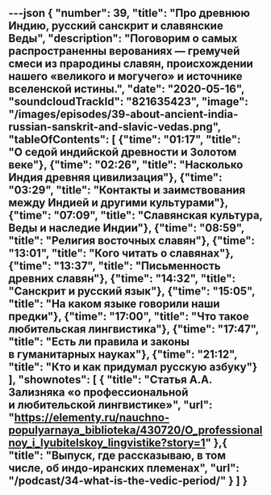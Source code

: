 ---json
{
	"number": 39,
	"title": "Про древнюю Индию, русский санскрит и&nbsp;славянские Веды",
	"description": "Поговорим о&nbsp;самых распространенны верованиях&nbsp;&mdash; гремучей смеси из&nbsp;прародины славян, происхождении нашего &laquo;великого и&nbsp;могучего&raquo; и&nbsp;источнике вселенской истины.",
	"date": "2020-05-16",
	"soundcloudTrackId": "821635423",
	"image": "/images/episodes/39-about-ancient-india-russian-sanskrit-and-slavic-vedas.png",
	"tableOfContents": [
		{"time": "01:17", "title": "О&nbsp;седой индийской древности и&nbsp;Золотом веке"},
		{"time": "02:26", "title": "Насколько Индия древняя цивилизация"},
		{"time": "03:29", "title": "Контакты и&nbsp;заимствования между Индией и&nbsp;другими культурами"},
		{"time": "07:09", "title": "Славянская культура, Веды и&nbsp;наследие Индии"},
		{"time": "08:59", "title": "Религия восточных славян"},
		{"time": "13:01", "title": "Кого читать о&nbsp;славянах"},
		{"time": "13:37", "title": "Письменность древних славян"},
		{"time": "14:32", "title": "Санскрит и&nbsp;русский язык"},
		{"time": "15:05", "title": "На&nbsp;каком языке говорили наши предки"},
		{"time": "17:00", "title": "Что такое любительская лингвистика"},
		{"time": "17:47", "title": "Есть&nbsp;ли правила и&nbsp;законы в&nbsp;гуманитарных науках"},
		{"time": "21:12", "title": "Кто и&nbsp;как придумал русскую азбуку"}
	],
	"shownotes": [
		{
			"title": "Статья А.А. Зализняка &laquo;о&nbsp;профессиональной и&nbsp;любительской лингвистике&raquo;",
			"url": "https://elementy.ru/nauchno-populyarnaya_biblioteka/430720/O_professionalnoy_i_lyubitelskoy_lingvistike?story=1"
		},{
			"title": "Выпуск, где рассказываю, в&nbsp;том числе, об&nbsp;индо-иранских племенах",
			"url": "/podcast/34-what-is-the-vedic-period/"
		}
	]
}
---
